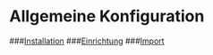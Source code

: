 # Allgemeine Konfiguration

###[Installation](bezeichnungen_&_ubersetzungen.md)
###[Einrichtung](einrichtung.md)
###[Import](import.md)